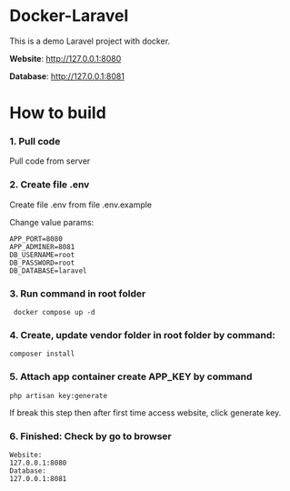 # Docker-Laravel

This is a demo Laravel project with docker.

**Website**: http://127.0.0.1:8080

**Database**: http://127.0.0.1:8081

# How to build
### 1. Pull code
Pull code from server

### 2. Create file .env
Create file .env from file .env.example 

Change value params:
    
```
APP_PORT=8080
APP_ADMINER=8081
DB_USERNAME=root
DB_PASSWORD=root
DB_DATABASE=laravel
```

### 3. Run command in root folder
```
 docker compose up -d
```

### 4. Create, update vendor folder in root folder by command:
```
composer install
```

### 5. Attach app container create APP_KEY by command
```
php artisan key:generate
```
If break this step then after first time access website, click generate key.

### 6. Finished: Check by go to browser
```
Website: 
127.0.0.1:8080
Database: 
127.0.0.1:8081
```















